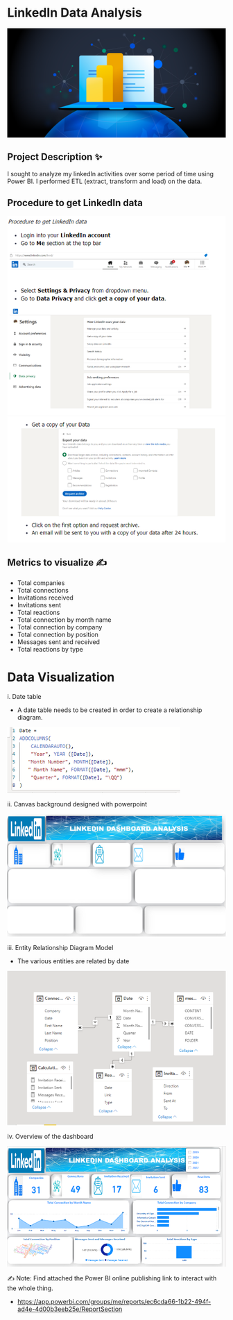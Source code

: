 # LinkedIn Data Analysis


![Power BI](./pics/powerbi.png)

## Project Description ✨
I sought to analyze my linkedIn activities over some period of time using Power BI. I performed ETL (extract, transform and load) on the data.

## Procedure to get LinkedIn data
![Power BI](./pics/linkedin1.png)
![Power BI](./pics/linkedin2.png)

## Metrics to visualize ✍️
- Total companies
- Total connections
- Invitations received
- Invitations sent
- Total reactions
- Total connection by month name
- Total connection by company
- Total connection by position
- Messages sent and received
- Total reactions by type

# Data Visualization
i. Date table
 - A date table needs to be created in order to create a relationship diagram. 

![Power BI](./pics/date_table.png)

ii. Canvas background designed with powerpoint

![Power BI](./pics/background.png)

iii. Entity Relationship Diagram Model
- The various entities are related by date

![Power BI](./pics/data_model.png)


iv. Overview of the dashboard

![Power BI](./pics/analyzed_data.png)




 ✍ Note: Find attached the Power BI online publishing link to interact with the whole thing.
 - https://app.powerbi.com/groups/me/reports/ec6cda66-1b22-494f-ad4e-4d00b3eeb25e/ReportSection



